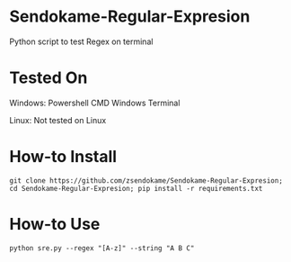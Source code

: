 # Sendokame-Regular-Expresion
Python script to test Regex on terminal

# Tested On
Windows:
    Powershell
    CMD
    Windows Terminal
    
Linux:
    Not tested on Linux
    
# How-to Install
`git clone https://github.com/zsendokame/Sendokame-Regular-Expresion; cd Sendokame-Regular-Expresion; pip install -r requirements.txt`

# How-to Use
`python sre.py --regex "[A-z]" --string "A B C"`
